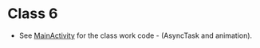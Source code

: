 # Class 6

-  See [MainActivity](app/src/main/java/com/best/class6/MainActivity.java) for the class work code - (AsyncTask and animation).


